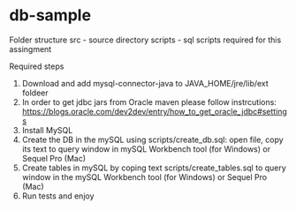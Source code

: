 # db-sample


Folder structure
src - source directory
scripts - sql scripts required for this assingment

Required steps
1. Download and add mysql-connector-java to JAVA_HOME/jre/lib/ext foldeer
2. In order to get jdbc jars from Oracle maven  please follow instrcutions: https://blogs.oracle.com/dev2dev/entry/how_to_get_oracle_jdbc#settings
3. Install MySQL
4. Create the DB in the mySQL using scripts/create_db.sql: open file, copy its text to query window in mySQL Workbench tool (for Windows) or Sequel Pro (Mac)
5. Create tables in mySQL by coping text scripts/create_tables.sql to query window in the mySQL Workbench tool (for Windows) or Sequel Pro (Mac)
6. Run tests and enjoy
